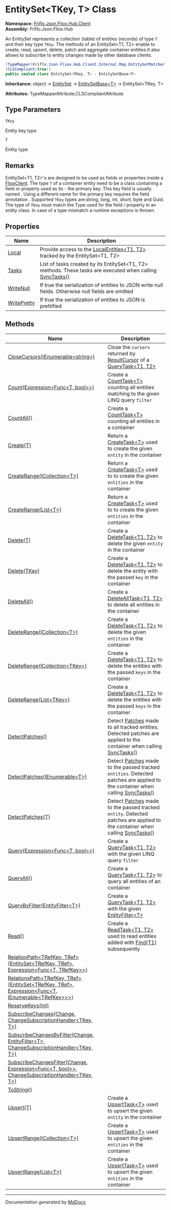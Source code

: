 ﻿<!--  
  <auto-generated>   
    The contents of this file were generated by a tool.  
    Changes to this file may be list if the file is regenerated  
  </auto-generated>   
-->

# EntitySet\<TKey, T\> Class

**Namespace:** [Friflo.Json.Fliox.Hub.Client](../index.md)  
**Assembly:** Friflo.Json.Fliox.Hub

An EntitySet represents a collection (table) of entities (records) of type `T` and their key type `TKey`. The methods of an EntitySet\<T1, T2\> enable to create, read, upsert, delete, patch and aggregate container entities.It also allows to subscribe to entity changes made by other database clients.

```csharp
[TypeMapper(Friflo.Json.Fliox.Hub.Client.Internal.Map.EntitySetMatcher)]
[CLSCompliant(true)]
public sealed class EntitySet<TKey, T> : EntitySetBase<T>
```

**Inheritance:** object → [EntitySet](../Internal/EntitySet/index.md) → [EntitySetBase\<T\>](../Internal/EntitySetBase-1/index.md) → EntitySet\<TKey, T\>

**Attributes:** TypeMapperAttribute,CLSCompliantAttribute

## Type Parameters

`TKey`

Entity key type

`T`

Entity type

## Remarks

EntitySet\<T1, T2\>'s are designed to be used as fields or properties inside a [FlioxClient](../FlioxClient/index.md).             The type `T` of a container entity need to be a class containing a field or property used as its  \- the primary key.             This key field is usually named . Using a different name for the primary key requires the field annotation .            Supported `TKey` types are:string, long, int, short, byte and Guid.             The type of `TKey` must match the Type used for the  field \/ property in an entity class.             In case of a type mismatch a runtime exceptions is thrown.

## Properties

| Name                                     | Description                                                                                                                                         |
| ---------------------------------------- | --------------------------------------------------------------------------------------------------------------------------------------------------- |
| [Local](properties/Local.md)             |  Provide access to the [LocalEntities\<T1, T2\>](../LocalEntities-2/index.md) tracked by the EntitySet\<T1, T2\>                                    |
| [Tasks](properties/Tasks.md)             |  List of tasks created by its EntitySet\<T1, T2\> methods. These tasks are executed when calling [SyncTasks()](../FlioxClient/methods/SyncTasks.md) |
| [WriteNull](properties/WriteNull.md)     |  If true the serialization of entities to JSON write null fields. Otherwise null fields are omitted                                                 |
| [WritePretty](properties/WritePretty.md) |  If true the serialization of entities to JSON is prettified                                                                                        |

## Methods

| Name                                                                                                                                     | Description                                                                                                                                                                                                         |
| ---------------------------------------------------------------------------------------------------------------------------------------- | ------------------------------------------------------------------------------------------------------------------------------------------------------------------------------------------------------------------- |
| [CloseCursors(IEnumerable\<string\>)](methods/CloseCursors.md)                                                                           | Close the `cursors` returned by [ResultCursor](../QueryTask-2/properties/ResultCursor.md) of a [QueryTask\<T1, T2\>](../QueryTask-2/index.md)                                                                       |
| [Count(Expression\<Func\<T, bool\>\>)](methods/Count.md)                                                                                 | Create a [CountTask\<T\>](../CountTask-1/index.md) counting all entities matching to the given LINQ query `filter`                                                                                                  |
| [CountAll()](methods/CountAll.md)                                                                                                        | Create a [CountTask\<T\>](../CountTask-1/index.md) counting all entities in a container                                                                                                                             |
| [Create(T)](methods/Create.md)                                                                                                           | Return a [CreateTask\<T\>](../CreateTask-1/index.md) used to create the given `entity` in the container                                                                                                             |
| [CreateRange(ICollection\<T\>)](methods/CreateRange.md#createrangeicollectiont)                                                          | Return a [CreateTask\<T\>](../CreateTask-1/index.md) used to to create the given `entities` in the container                                                                                                        |
| [CreateRange(List\<T\>)](methods/CreateRange.md#createrangelistt)                                                                        | Return a [CreateTask\<T\>](../CreateTask-1/index.md) used to to create the given `entities` in the container                                                                                                        |
| [Delete(T)](methods/Delete.md#deletet)                                                                                                   | Create a [DeleteTask\<T1, T2\>](../DeleteTask-2/index.md) to delete the given `entity` in the container                                                                                                             |
| [Delete(TKey)](methods/Delete.md#deletetkey)                                                                                             | Create a [DeleteTask\<T1, T2\>](../DeleteTask-2/index.md) to delete the entity with the passed `key` in the container                                                                                               |
| [DeleteAll()](methods/DeleteAll.md)                                                                                                      | Create a [DeleteAllTask\<T1, T2\>](../DeleteAllTask-2/index.md) to delete all entities in the container                                                                                                             |
| [DeleteRange(ICollection\<T\>)](methods/DeleteRange.md#deleterangeicollectiont)                                                          | Create a [DeleteTask\<T1, T2\>](../DeleteTask-2/index.md) to delete the given `entities` in the container                                                                                                           |
| [DeleteRange(ICollection\<TKey\>)](methods/DeleteRange.md#deleterangeicollectiontkey)                                                    | Create a [DeleteTask\<T1, T2\>](../DeleteTask-2/index.md) to delete the entities with the passed `keys` in the container                                                                                            |
| [DeleteRange(List\<TKey\>)](methods/DeleteRange.md#deleterangelisttkey)                                                                  | Create a [DeleteTask\<T1, T2\>](../DeleteTask-2/index.md) to delete the entities with the passed `keys` in the container                                                                                            |
| [DetectPatches()](methods/DetectPatches.md#detectpatches)                                                                                | Detect [Patches](../DetectPatchesTask-2/properties/Patches.md) made to all tracked entities. Detected patches are applied to the container when calling [SyncTasks()](../FlioxClient/methods/SyncTasks.md)          |
| [DetectPatches(IEnumerable\<T\>)](methods/DetectPatches.md#detectpatchesienumerablet)                                                    | Detect [Patches](../DetectPatchesTask-2/properties/Patches.md) made to the passed tracked `entities`. Detected patches are applied to the container when calling [SyncTasks()](../FlioxClient/methods/SyncTasks.md) |
| [DetectPatches(T)](methods/DetectPatches.md#detectpatchest)                                                                              | Detect [Patches](../DetectPatchesTask-2/properties/Patches.md) made to the passed tracked `entity`. Detected patches are applied to the container when calling [SyncTasks()](../FlioxClient/methods/SyncTasks.md)   |
| [Query(Expression\<Func\<T, bool\>\>)](methods/Query.md)                                                                                 | Create a [QueryTask\<T1, T2\>](../QueryTask-2/index.md) with the given LINQ query `filter`                                                                                                                          |
| [QueryAll()](methods/QueryAll.md)                                                                                                        | Create a [QueryTask\<T1, T2\>](../QueryTask-2/index.md) to query all entities of an container                                                                                                                       |
| [QueryByFilter(EntityFilter\<T\>)](methods/QueryByFilter.md)                                                                             | Create a [QueryTask\<T1, T2\>](../QueryTask-2/index.md) with the given [EntityFilter\<T\>](../EntityFilter-1/index.md)                                                                                              |
| [Read()](methods/Read.md)                                                                                                                | Create a [ReadTask\<T1, T2\>](../ReadTask-2/index.md) used to read entities  added with [Find(T1)](../ReadTask-2/methods/Find.md) subsequently                                                                      |
| [RelationPath\<TRefKey, TRef\>(EntitySet\<TRefKey, TRef\>, Expression\<Func\<T, TRefKey\>\>)](methods/RelationPath.md)                   |                                                                                                                                                                                                                     |
| [RelationsPath\<TRefKey, TRef\>(EntitySet\<TRefKey, TRef\>, Expression\<Func\<T, IEnumerable\<TRefKey\>\>\>)](methods/RelationsPath.md)  |                                                                                                                                                                                                                     |
| [ReserveKeys(int)](methods/ReserveKeys.md)                                                                                               |                                                                                                                                                                                                                     |
| [SubscribeChanges(Change, ChangeSubscriptionHandler\<TKey, T\>)](methods/SubscribeChanges.md)                                            |                                                                                                                                                                                                                     |
| [SubscribeChangesByFilter(Change, EntityFilter\<T\>, ChangeSubscriptionHandler\<TKey, T\>)](methods/SubscribeChangesByFilter.md)         |                                                                                                                                                                                                                     |
| [SubscribeChangesFilter(Change, Expression\<Func\<T, bool\>\>, ChangeSubscriptionHandler\<TKey, T\>)](methods/SubscribeChangesFilter.md) |                                                                                                                                                                                                                     |
| [ToString()](methods/ToString.md)                                                                                                        |                                                                                                                                                                                                                     |
| [Upsert(T)](methods/Upsert.md)                                                                                                           | Create a [UpsertTask\<T\>](../UpsertTask-1/index.md) used to upsert the given `entity` in the container                                                                                                             |
| [UpsertRange(ICollection\<T\>)](methods/UpsertRange.md#upsertrangeicollectiont)                                                          | Create a [UpsertTask\<T\>](../UpsertTask-1/index.md) used to upsert the given `entities` in the container                                                                                                           |
| [UpsertRange(List\<T\>)](methods/UpsertRange.md#upsertrangelistt)                                                                        | Create a [UpsertTask\<T\>](../UpsertTask-1/index.md) used to upsert the given `entities` in the container                                                                                                           |

___

*Documentation generated by [MdDocs](https://github.com/ap0llo/mddocs)*
